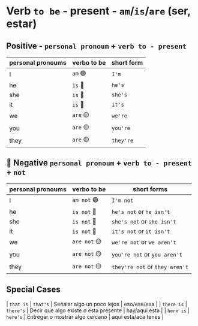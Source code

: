 # Verb `to be` - present - `am`/`is`/`are` (ser, estar)

## Positive - `personal pronoum` + `verb to - present`
| personal pronoums | verbo to be | short form |
| ----------------- | ----------- | ---------- |
| I | `am` 🟢 | `I'm` |
| he | `is` 🔵 | `he's` |
| she | `is` 🔵 | `she's` |
| it | `is` 🔵 | `it's` |
| we | `are`  🟡 | `we're` |
| you | `are` 🟡 | `you're` |
| they | `are` 🟡 | `they're` |

## 🔴 Negative `personal pronoum` + `verb to - present` + `not`
| personal pronoums | verbo to be | short forms |
| ----------------- | ----------- | ---------- |
| I | `am not` 🟢 | `I'm not` |
| he | `is not` 🔵 | `he's not`  or  `he isn't` |
| she | `is not` 🔵 | `she's not`  or `she isn't` |
| it | `is not` 🔵 | `it's not`  or `it isn't` |
| we | `are not`  🟡 | `we're not`  or `we aren't` |
| you | `are not` 🟡 | `you're not`  or `you aren't` |
| they | `are not` 🟡 | `they're not`  or `they aren't` |

## Special Cases
| `that is` |  `that's` |  Señalar algo un poco lejos | eso/ese/esa | 
| `there is` | `there's` | Decir que algo existe o esta presente | hay/aqui esta |
| `here is` | `here's` | Entregar o mostrar algo cercano | aqui esta/aca tenes |